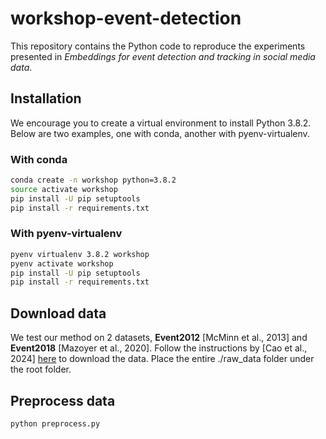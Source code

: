 # workshop-event-detection
This repository contains the Python code to reproduce the experiments presented in *Embeddings for event detection and tracking in social media data*.

## Installation

We encourage you to create a virtual environment to install Python 3.8.2. Below are two examples, one with conda, another with pyenv-virtualenv.

### With conda
```bash
conda create -n workshop python=3.8.2
source activate workshop
pip install -U pip setuptools
pip install -r requirements.txt
```

### With pyenv-virtualenv
```bash
pyenv virtualenv 3.8.2 workshop
pyenv activate workshop
pip install -U pip setuptools
pip install -r requirements.txt
```

## Download data
We test our method on 2 datasets, **Event2012** [McMinn et al., 2013] and **Event2018** [Mazoyer et al., 2020]. Follow the instructions by [Cao et al., 2024] [here](https://github.com/SELGroup/HISEvent?tab=readme-ov-file#to-run-hisevent) to download the data. Place the entire ./raw_data folder under the root folder.

## Preprocess data
```bash
python preprocess.py
```
